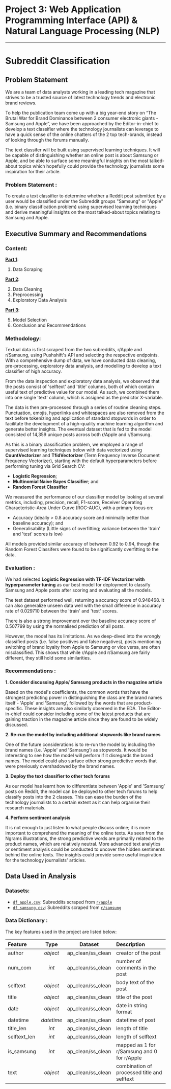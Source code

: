# Project 3: Web Application Programming Interface (API) & Natural Language Processing (NLP)
---




# Subreddit Classification 

## Problem Statement

We are a team of data analysts working in a leading tech magazine that strives to be a trusted source of latest technology trends and electronic brand reviews.

To help the publication team come up with a big year-end story on “The Brutal War for Brand Dominance between 2 consumer electronic giants - Samsung and Apple”, we have been approached by the Editor-in-chief to develop a text classifier where the technology journalists can leverage to have a quick sense of the online chatters of the 2 top tech-brands, instead of looking through the forums manually.

The text classifer will be built using supervised learning techniques. It will be capable of distinguishing whether an online post is about Samsung or Apple, and be able to surface some meaningful insights on the most talked-about topics which hopefully could provide the technology journalists some inspiration for their article.


### Problem Statement : 
To create a text classifier to determine whether a Reddit post submitted by a user would be classified under the Subreddit groups "Samsung" or "Apple" (i.e. binary classification problem) using supervised learning techniques and derive meaningful insights on the most talked-about topics relating to Samsung and Apple.


## Executive Summary and Recommendations



### Content: 

[**Part 1**](./code/1_data_scraping.ipynb):

1. Data Scraping

[**Part 2**](./code/2_data_cleaning_eda.ipynb):

2. Data Cleaning
3. Preprocessing
4. Exploratory Data Analysis

[**Part 3**](./code/3_modelling.ipynb):

5. Model Selection
6. Conclusion and Recommendations

### Methodology:

Textual data is first scraped from the two subreddits, r/Apple and r/Samsung, using Pushshift's API and selecting the respective endpoints. With a comprehensive dump of data, we have conducted data cleaning, pre-processing, exploratory data analysis, and modelling to develop a text classifier of high accuracy. 

From the data inspection and exploratory data analysis, we observed that the posts consist of 'selftext' and 'title' columns, both of which contain useful text of predictive value for our model. As such, we combined them into one single 'text' column, which is assigned as the predictor X-variable.  

The data is then pre-processed through a series of routine cleaning steps. Punctuation, emojis, hyperlinks and whitespaces are also removed from the text before tokenizing and application of standard stopwords in order to facilitate the development of a high-quality machine learning algorithm and generate better insights. The eventual dataset that is fed to the model consisted of 14,359 unique posts across both r/Apple and r/Samsung. 

As this is a binary classification problem, we employed a range of supervised learning techniques below with data vectorized using **CountVectorizer** and **TfidVectorizer** (Term Frequency Inverse Document Frequency Vectorizer), starting with the default hyperparameters before performing tuning via Grid Search CV: 
- **Logistic Regression**;
- **Multinomial Naive Bayes Classifier**; and
- **Random Forest Classifier**

We measured the performance of our classifier model by looking at several metrics, including, precision, recall, F1-score, Receiver Operating Characteristic-Area Under Curve (ROC-AUC), with a primary focus on:
- Accuracy (ideally > 0.8 accuracy score and minimally better than baseline accuracy); and
- Generalisability (Little signs of overfitting; variance between the 'train' and 'test' scores is low)

All models provided similar accuracy of between 0.92 to 0.94, though the Random Forest Classifers were found to be significantly overfitting to the data. 

### Evaluation : 

We had selected **Logistic Regression with TF-IDF Vectorizer with hyperparameter tuning** as our best model for deployment to classify Samsung and Apple posts after scoring and evaluating all the models. 

The test dataset performed well, returning a accuracy score of 0.948468. It can also generalize unseen data well with the small difference in accuracy rate of 0.029710 between the 'train' and 'test' scores. 

There is also a strong improvement over the baseline accuracy score of 0.507799 by using the normalised prediction of all posts. 

However, the model has its limitations. As we deep-dived into the wrongly classified posts (i.e. false positives and false negatives), posts mentioning switching of brand loyalty from Apple to Samsung or vice versa, are often misclassified. This shows that while r/Apple and r/Samsung are fairly different, they still hold some similarities.  

### Recommendations : 

**1. Consider discussing Apple/ Samsung products in the magazine article**

Based on the model's coefficients, the common words that have the strongest predicting power in distinguishing the class are the brand names itself - 'Apple' and 'Samsung', followed by the words that are product-specific. These insights are also similarly observed in the EDA. The Editor-in-chief could consider including some of the latest products that are gaining traction in the magazine article since they are found to be widely discussed. 

**2. Re-run the model by including additional stopwords like brand names**

One of the future considerations is to re-run the model by including the brand names (i.e. 'Apple' and 'Samsung') as stopwords. It would be interesting to see how the model will perform if it disregards the brand names. The model could also surface other strong predictive words that were previously overshadowed by the brand names. 

**3. Deploy the text classifier to other tech forums**

As our model has learnt how to differentiate between 'Apple' and 'Samsung' posts on Reddit, the model can be deployed to other tech forums to help classify posts into the 2 classes. This can ease the burden of the technology journalists to a certain extent as it can help organise their research materials. 

**4. Perform sentiment analysis**

It is not enough to just listen to what people discuss online; it is more important to comprehend the meaning of the online texts. As seen from the Ngrams illustrations, the strong predictive words are primarily related to the product names, which are relatively neutral. More advanced text analytics or sentiment analysis could be conducted to uncover the hidden sentiments behind the online texts. The insights could provide some useful inspiration for the technology journalists' articles.

## Data Used in Analysis





### Datasets:
* [`df_apple.csv`](../data/df_apple.csv): Subreddits scraped from [`r/apple`](https://www.reddit.com/r/apple)
* [`df_samsung.csv`](../data/df_samsung.csv): Subreddits scraped from [`r/samsung`](https://www.reddit.com/r/samsung)

### Data Dictionary : 

The key features used in the project are listed below:

|Feature|Type|Dataset|Description|
|:---|:---:|:---:|:---|
|author|*object*|ap_clean/ss_clean|creator of the post| 
|num_com|*int*|ap_clean/ss_clean|number of comments in the post|
|selftext|*object*|ap_clean/ss_clean|body text of the post| 
|title|*object*|ap_clean/ss_clean|title of the post| 
|date|*object*|ap_clean/ss_clean|date in string format| 
|datetime|*datetime*|ap_clean/ss_clean|datetime of post| 
|title_len|*int*|ap_clean/ss_clean|length of title| 
|selftext_len|*int*|ap_clean/ss_clean|length of selftext| 
|is_samsung|*int*|ap_clean/ss_clean|mapped as 1 for r/Samsung and 0 for r/Apple| 
|text|*object*|ap_clean/ss_clean|combination of processed title and selftext| 

